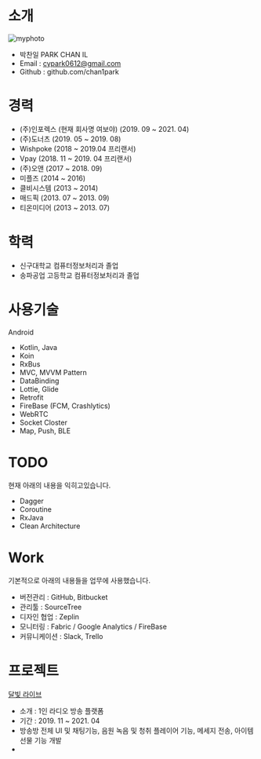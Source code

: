 # 소개
![myphoto](https://user-images.githubusercontent.com/8411991/144572575-8e150301-30df-4eca-b8b7-bc38840035b9.PNG)

- 박찬일 PARK CHAN IL
- Email : cypark0612@gmail.com
- Github : github.com/chan1park

# 경력
- (주)인포렉스 (현재 회사명 여보야) (2019. 09 ~ 2021. 04)
- (주)도너츠 (2019. 05 ~ 2019. 08)
- Wishpoke (2018 ~ 2019.04 프리랜서)
- Vpay (2018. 11 ~ 2019. 04 프리랜서)
- (주)오앤 (2017 ~ 2018. 09)
- 미플즈 (2014 ~ 2016)
- 클비시스템 (2013 ~ 2014)
- 매드픽 (2013. 07 ~ 2013. 09)
- 티온미디어 (2013 ~ 2013. 07)

# 학력
- 신구대학교 컴퓨터정보처리과 졸업
- 송파공업 고등학교 컴퓨터정보처리과 졸업

# 사용기술
Android
- Kotlin, Java
- Koin
- RxBus
- MVC, MVVM Pattern
- DataBinding
- Lottie, Glide
- Retrofit
- FireBase (FCM, Crashlytics)
- WebRTC
- Socket Closter
- Map, Push, BLE

# TODO
현재 아래의 내용을 익히고있습니다.
- Dagger
- Coroutine
- RxJava
- Clean Architecture

# Work
기본적으로 아래의 내용들을 업무에 사용했습니다.
- 버전관리 : GitHub, Bitbucket
- 관리툴 : SourceTree
- 디자인 협업 : Zeplin
- 모니터링 : Fabric / Google Analytics / FireBase
- 커뮤니케이션 : Slack, Trello

# 프로젝트
[달빛 라이브](https://play.google.com/store/apps/details?id=kr.co.inforexseoul.radioproject "달빛 라이브 구글 플레이")
- 소개 : 1인 라디오 방송 플랫폼
- 기간 : 2019. 11 ~ 2021. 04
- 방송방 전체 UI 및 채팅기능, 음원 녹음 및 청취 플레이어 기능, 메세지 전송, 아이템 선물 기능 개발
- 






